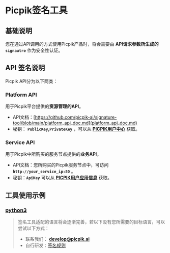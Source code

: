 # Picpik签名工具

## 基础说明

您在通过API调用的方式使用Picpik产品时，将会需要由 **API请求参数所生成的 `signautre`** 作为安全性认证。

## API 签名说明

Picpik API分为以下两类：
### Platform API
用于Picpik平台提供的**资源管理的API**。

* API文档：[https://github.com/picpik-ai/signature-tool/blob/main/platform_api_doc.md](platform_api_doc.md)
* 秘钥： **`PublicKey`,`PrivateKey`** ，可以从 **[PICPIK用户中心](https://studio.picpik.ai/user-center)** 获取。


### Service API

用于Picpik中所购买的服务节点提供的**业务API**。

* API文档：您所购买的Picpik服务节点中，可访问 **`http://your_service_ip:80`** 。
* 秘钥：**`ApiKey`** 可以从 **[PICPIK用户应用信息](https://studio.picpikai.com/v2/application-service)** 获取。


## 工具使用示例

### [python3](signautre-tool-python/demo.md)


> 签名工具适配的语言将会逐渐完善，若以下没有您所需要的目标语言，可以尝试以下方式：
> * 联系我们：  **[develop@picpik.ai](develop@picpik.ai)** 
> * 自行研发：[签名规则](signature_rule.md)

